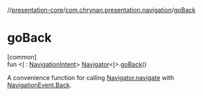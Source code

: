 //[presentation-core](../../index.md)/[com.chrynan.presentation.navigation](index.md)/[goBack](go-back.md)

# goBack

[common]\
fun &lt;[I](go-back.md) : [NavigationIntent](-navigation-intent/index.md)&gt; [Navigator](-navigator/index.md)&lt;[I](go-back.md)&gt;.[goBack](go-back.md)()

A convenience function for calling [Navigator.navigate](-navigator/navigate.md) with [NavigationEvent.Back](-navigation-event/-back/index.md).

